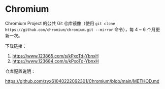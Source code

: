# Chromium
Chromium Project 的公共 Git 仓库镜像（使用 `git clone https://github.com/chromium/chromium.git --mirror` 命令），每 4 ~ 6 个月更新一次。

下载链接：

1. https://www.123865.com/s/kPxoTd-YbnxH
2. https://www.123684.com/s/kPxoTd-YbnxH

仓库配置说明：

https://github.com/zyx61040222062301/Chromium/blob/main/METHOD.md
